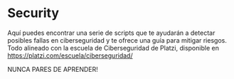 # Security
Aquí puedes encontrar una serie de scripts que te ayudarán a detectar posibles fallas en ciberseguridad y te ofrece una guía para mitigar riesgos.
Todo alineado con la escuela de Ciberseguridad de Platzi, disponible en https://platzi.com/escuela/ciberseguridad/

NUNCA PARES DE APRENDER!